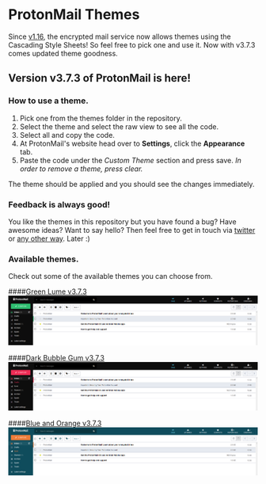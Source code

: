 # ProtonMail Themes
Since [v1.16](https://blog.protonmail.ch/protonmail-beta-v1-16-release-notes/), the encrypted mail service now allows themes using the Cascading Style Sheets! So feel free to pick one and use it. Now with v3.7.3 comes updated theme goodness.

## Version v3.7.3  of ProtonMail is here!


### How to use a theme.
1. Pick one from the themes folder in the repository.
2. Select the theme and select the raw view to see all the code.
3. Select all and copy the code.
4. At ProtonMail's website head over to **Settings**, click the **Appearance** tab.
5. Paste the code under the *Custom Theme* section and press save.
*In order to remove a theme, press clear.*

The theme should be applied and you should see the changes immediately.

### Feedback is always good!
You like the themes in this repository but you have found a bug? Have awesome ideas? Want to say hello? Then feel free to get in touch via [twitter](https://twitter.com/_csalmeida) or [any other way](http://www.csalmeida.com/). Later :)

### Available themes.
Check out some of the available themes you can choose from.

####[Green Lume v3.7.3](https://raw.githubusercontent.com/csalmeida/protonmail-themes/master/Themes/v3.7.3/green_lume/green_lume.min.css)
![Screenshot of Green Lume theme.](screenshots/green_lume_3.5.16.png)

####[Dark Bubble Gum v3.7.3](https://raw.githubusercontent.com/csalmeida/protonmail-themes/master/Themes/v3.7.3/dark_bubble_gum/dark_bubble_gum.min.css)
![Screenshot of Dark Bubble Gum theme.](screenshots/dark_bubble_gum_3.5.16.png)

####[Blue and Orange v3.7.3](https://raw.githubusercontent.com/csalmeida/protonmail-themes/master/Themes/v3.7.3/blue_and_orange/blue_and_orange.min.css)
![Screenshot of Blue and Orange theme.](screenshots/blue_and_orange_3.5.16.png)
